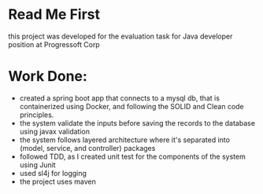 # Read Me First
this project was developed for the evaluation task for Java developer position at Progressoft Corp
# Work Done:
* created a spring boot app that connects to a mysql db, that is containerized using Docker, and following
  the SOLID and Clean code principles.
* the system validate the inputs before saving the records to the database using javax validation
* the system follows layered architecture where it's separated into (model, service, and controller) packages
* followed TDD, as I created unit test for the components of the system using Junit
* used sl4j for logging
* the project uses maven